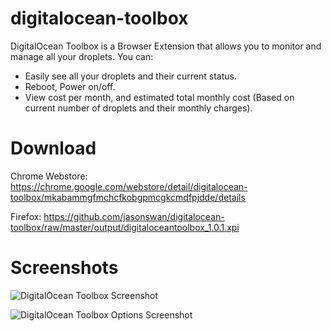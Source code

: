 digitalocean-toolbox
====================

DigitalOcean Toolbox is a Browser Extension that allows you to monitor and manage all your droplets. You can:

- Easily see all your droplets and their current status.
- Reboot, Power on/off.
- View cost per month, and estimated total monthly cost (Based on current number of droplets and their monthly charges).

# Download

Chrome Webstore: https://chrome.google.com/webstore/detail/digitalocean-toolbox/mkabammgfmchcfkobgpmcgkcmdfpjdde/details

Firefox: https://github.com/jasonswan/digitalocean-toolbox/raw/master/output/digitaloceantoolbox_1.0.1.xpi

# Screenshots

![DigitalOcean Toolbox Screenshot](/common/icons/toolbox-screenshot-640x400.png)

![DigitalOcean Toolbox Options Screenshot](/common/icons/toolbox-options-screenshot-1280x800.png)

